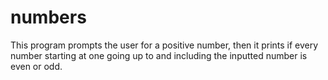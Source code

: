 # numbers
This program prompts the user for a positive number, then it prints if every number starting at one going up to and including the inputted number is even or odd.
